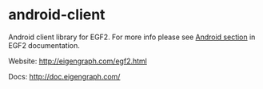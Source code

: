 # android-client

Android client library for EGF2. For more info please see [Android section](http://doc.eigengraph.com) in EGF2 documentation.

Website: http://eigengraph.com/egf2.html

Docs: http://doc.eigengraph.com/
